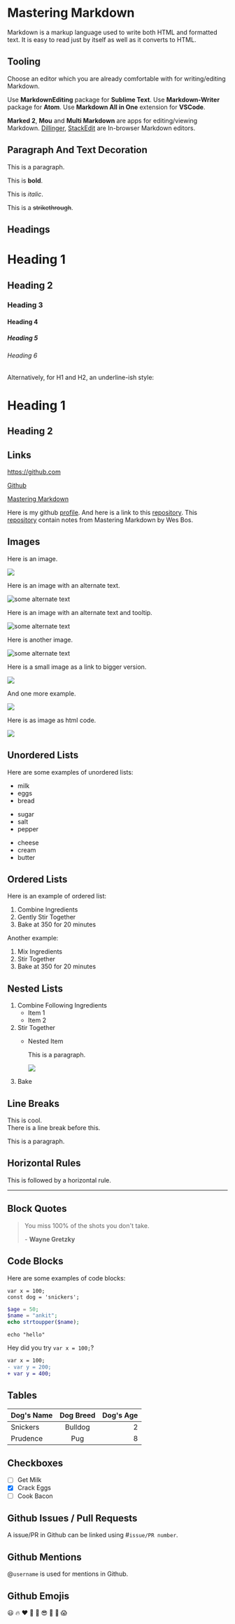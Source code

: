 # Mastering Markdown

Markdown is a markup language used to write both HTML and formatted text. It is easy to read just by itself as well as it converts to HTML.

## Tooling

Choose an editor which you are already comfortable with for writing/editing Markdown.

Use **MarkdownEditing** package for **Sublime Text**.
Use **Markdown-Writer** package for **Atom**.
Use **Markdown All in One** extension for **VSCode**.

**Marked 2**, **Mou** and **Multi Markdown** are apps for editing/viewing Markdown.
[Dillinger](https://dillinger.io), [StackEdit](https://stackedit.io) are In-browser Markdown editors.

## Paragraph And Text Decoration

This is a paragraph.

This is **bold**.

This is _italic_.

This is a ~~strikethrough~~.

## Headings

# Heading 1

## Heading 2

### Heading 3

#### Heading 4

##### Heading 5

###### Heading 6

Alternatively, for H1 and H2, an underline-ish style:

Heading 1
=========

Heading 2
---------

## Links

<https://github.com>

[Github](https://github.com)

[Mastering Markdown](https://masteringmarkdown.com "A mini video series to learn to write in Markdown")

Here is my github [profile][1]. And here is a link to this [repository][repo].
This [repository][repo] contain notes from Mastering Markdown by Wes Bos.

[1]: https://github.com/4nkt
[repo]: https://github.com/4nkt/mastering-markdown

## Images

Here is an image.

![](https://unsplash.it/500/500?random)

Here is an image with an alternate text.

![some alternate text](https://unsplash.it/500/500?image=1012)

Here is an image with an alternate text and tooltip.

![some alternate text](https://unsplash.it/500/500?image=1000 "some tooltip")

Here is another image.

![some alternate text][image]

Here is a small image as a link to bigger version.

[![](https://unsplash.it/100/100?image=523)](https://unsplash.it/500/500?image=523)

And one more example.

[<img src="https://unsplash.it/200/200?image=999" />](https://unsplash.it/500/500?image=999)

Here is as image as html code.

<img src="https://unsplash.it/500/500?image=910" />

[image]: https://unsplash.it/500/500?image=900

## Unordered Lists

Here are some examples of unordered lists:

+ milk
+ eggs
+ bread

- sugar
- salt
- pepper

* cheese
* cream
* butter

## Ordered Lists

Here is an example of ordered list:

1. Combine Ingredients
2. Gently Stir Together
3. Bake at 350 for 20 minutes

Another example:

1. Mix Ingredients
1. Stir Together
1. Bake at 350 for 20 minutes

## Nested Lists

1. Combine Following Ingredients
    * Item 1
    * Item 2
1. Stir Together
    * Nested Item

        This is a paragraph.

        ![](https://unsplash.it/500/500?image=111)
1. Bake

## Line Breaks

This is cool.<br/>
There is a line break before this.

This is a paragraph.

## Horizontal Rules

This is followed by a horizontal rule.

---

## Block Quotes

> You miss 100% of the shots you don't take.
>
> \- **Wayne Gretzky**

## Code Blocks

Here are some examples of code blocks:

    var x = 100;
    const dog = 'snickers';

```php
$age = 50;
$name = "ankit";
echo strtoupper($name);
```

```
echo "hello"
```

Hey did you try `var x = 100;`?

```diff
var x = 100;
- var y = 200;
+ var y = 400;
```

## Tables

|Dog's Name|Dog Breed|Dog's Age|
|:---------|:-------:|--------:|
|Snickers|Bulldog|2|
|Prudence|Pug|8|

## Checkboxes

* [ ] Get Milk
* [x] Crack Eggs
* [ ] Cook Bacon

## Github Issues / Pull Requests

A issue/PR in Github can be linked using #`issue/PR number`.

## Github Mentions

@`username` is used for mentions in Github.

## Github Emojis

:smiley: :fire: :heart: :facepunch: :see_no_evil: :sunglasses: :rocket: :shit: :scream:
